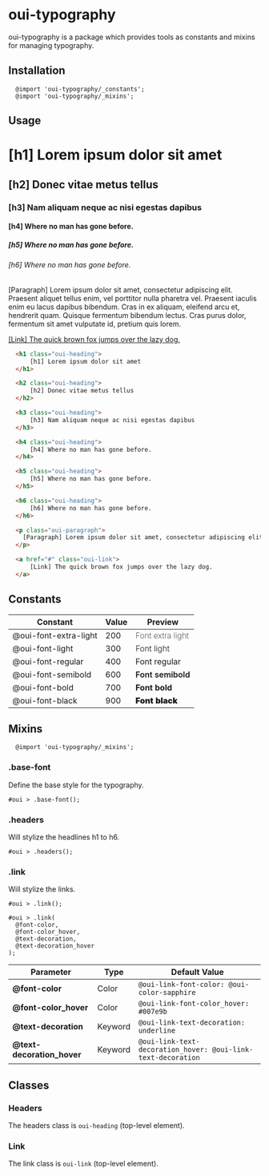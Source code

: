 # oui-typography

oui-typography is a package which provides tools as constants and mixins for managing typography.

## Installation

```less
  @import 'oui-typography/_constants';
  @import 'oui-typography/_mixins';
```

## Usage

<div>
  <h1 class="oui-heading">
      [h1] Lorem ipsum dolor sit amet
  </h1>

  <h2 class="oui-heading">
      [h2] Donec vitae metus tellus
  </h2>

  <h3 class="oui-heading">
      [h3] Nam aliquam neque ac nisi egestas dapibus
  </h3>

  <h4 class="oui-heading">
      [h4] Where no man has gone before.
  </h4>

  <h5 class="oui-heading">
      [h5] Where no man has gone before.
  </h5>

  <h6 class="oui-heading">
      [h6] Where no man has gone before.
  </h6>

  <p class="oui-paragraph">
    [Paragraph] Lorem ipsum dolor sit amet, consectetur adipiscing elit. Praesent aliquet tellus enim, vel porttitor nulla pharetra vel. Praesent iaculis enim eu lacus dapibus bibendum. Cras in ex aliquam, eleifend arcu et, hendrerit quam. Quisque fermentum bibendum lectus. Cras purus dolor, fermentum sit amet vulputate id, pretium quis lorem.
  </p>

  <a href="#" class="oui-link">
      [Link] The quick brown fox jumps over the lazy dog.
  </a>
</div>

```html
  <h1 class="oui-heading">
      [h1] Lorem ipsum dolor sit amet
  </h1>

  <h2 class="oui-heading">
      [h2] Donec vitae metus tellus
  </h2>

  <h3 class="oui-heading">
      [h3] Nam aliquam neque ac nisi egestas dapibus
  </h3>

  <h4 class="oui-heading">
      [h4] Where no man has gone before.
  </h4>

  <h5 class="oui-heading">
      [h5] Where no man has gone before.
  </h5>

  <h6 class="oui-heading">
      [h6] Where no man has gone before.
  </h6>

  <p class="oui-paragraph">
    [Paragraph] Lorem ipsum dolor sit amet, consectetur adipiscing elit. Praesent aliquet tellus enim, vel porttitor nulla pharetra vel. Praesent iaculis enim eu lacus dapibus bibendum. Cras in ex aliquam, eleifend arcu et, hendrerit quam. Quisque fermentum bibendum lectus. Cras purus dolor, fermentum sit amet vulputate id, pretium quis lorem.
  </p>

  <a href="#" class="oui-link">
      [Link] The quick brown fox jumps over the lazy dog.
  </a>
```


## Constants

| Constant                | Value | Preview                                                 |
| ----------------------- | ----- | ------------------------------------------------------- |
| @oui-font-extra-light   | 200   | <span style="font-weight: 200;">Font extra light</span> | 
| @oui-font-light         | 300   | <span style="font-weight: 300;">Font light</span>       | 
| @oui-font-regular       | 400   | <span style="font-weight: 400;">Font regular</span>     | 
| @oui-font-semibold      | 600   | <span style="font-weight: 600;">Font semibold</span>    | 
| @oui-font-bold          | 700   | <span style="font-weight: 700;">Font bold</span>        | 
| @oui-font-black         | 900   | <span style="font-weight: 900;">Font black</span>       | 

## Mixins

```less
  @import 'oui-typography/_mixins';
```

### .base-font

Define the base style for the typography.

```less
#oui > .base-font();
```

### .headers

Will stylize the headlines h1 to h6.

```less
#oui > .headers();
```

### .link

Will stylize the links.

```less
#oui > .link();
```

```less
#oui > .link(
  @font-color,
  @font-color_hover, 
  @text-decoration,
  @text-decoration_hover 
);
```

| Parameter                       | Type      | Default Value                                                     |
| ------------------------------- | --------- | ----------------------------------------------------------------- |
| __@font-color__                 | Color     | `@oui-link-font-color: @oui-color-sapphire`                       |
| __@font-color_hover__           | Color     | `@oui-link-font-color_hover: #007e9b`                             |
| __@text-decoration__            | Keyword   | `@oui-link-text-decoration: underline`                            |
| __@text-decoration_hover__      | Keyword   | `@oui-link-text-decoration_hover: @oui-link-text-decoration`      |


## Classes

### Headers

The headers class is `oui-heading` (top-level element).

### Link

The link class is `oui-link` (top-level element).
